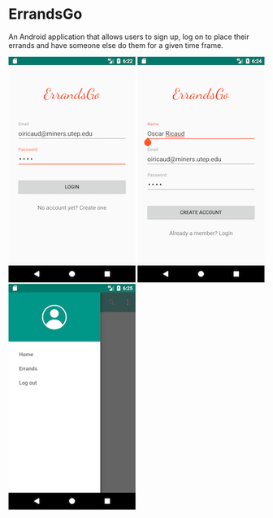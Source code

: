 # ErrandsGo
An Android application that allows users to sign up, log on to place their errands and have someone else do them for a given time frame.

![alt tag](Screenshots/Login.png "Login") ![alt tag](Screenshots/Signup.png "Pl") ![alt tag](Screenshots/Home.png "Pl")
